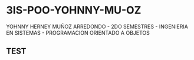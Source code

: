 # 3IS-POO-YOHNNY-MU-OZ
YOHNNY HERNEY MUÑOZ ARREDONDO - 2DO SEMESTRES - INGENIERIA EN SISTEMAS - PROGRAMACION ORIENTADO A OBJETOS
## TEST
